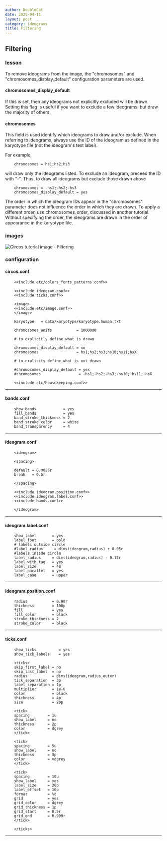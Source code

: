 ```yaml
---
author: DoubleCat
date: 2025-04-11
layout: post
category: ideograms
title: Filtering
---
```


## Filtering
### lesson
To remove ideograms from the image, the "chromosomes" and
"chromosomes_display_default" configuration parameters are used.

#### chromosomes_display_default
If this is set, then any ideograms not explicitly excluded will be drawn.
Setting this flag is useful if you want to exclude a few ideograms, but draw
the majority of others.

#### chromosomes
This field is used identify which ideograms to draw and/or exclude. When
referring to ideograms, always use the ID of the ideogram as defined in the
karyotype file (not the ideogram's text label).

For example,

```    
    chromosomes = hs1;hs2;hs3
```
will draw only the ideograms listed. To exclude an ideogram, preceed the ID
with "-". Thus, to draw all ideograms but exclude those drawn above

```    
    chromosomes = -hs1;-hs2;-hs3
    chromosomes_display_default = yes
```
The order in which the ideogram IDs appear in the "chromosomes" parameter does
not influence the order in which they are drawn. To apply a different order,
use chromosomes_order, discussed in another tutorial. Without specifying the
order, the ideograms are drawn in the order of appearance in the karyotype
file.
### images
![Circos tutorial image -
Filtering](/documentation/tutorials/ideograms/filtering/img/01.png)
### configuration
#### circos.conf
```    
    <<include etc/colors_fonts_patterns.conf>>
    
    <<include ideogram.conf>>
    <<include ticks.conf>>
    
    <image>
    <<include etc/image.conf>>
    </image>
    
    karyotype   = data/karyotype/karyotype.human.txt
    
    chromosomes_units           = 1000000
    
    # to explicitly define what is drawn
    
    chromosomes_display_default = no
    chromosomes                 = hs1;hs2;hs3;hs10;hs11;hsX
    
    # to explicity define what is not drawn
    
    #chromosomes_display_default = yes
    #chromosomes                 = -hs1;-hs2;-hs3;-hs10;-hs11;-hsX
    
    <<include etc/housekeeping.conf>>
```
  

* * *

#### bands.conf
```    
    show_bands            = yes
    fill_bands            = yes
    band_stroke_thickness = 2
    band_stroke_color     = white
    band_transparency     = 4
```
  

* * *

#### ideogram.conf
```    
    <ideogram>
    
    <spacing>
    
    default = 0.0025r
    break   = 0.5r
    
    </spacing>
    
    <<include ideogram.position.conf>>
    <<include ideogram.label.conf>>
    <<include bands.conf>>
    
    </ideogram>
``````
  

* * *

#### ideogram.label.conf
```    
    show_label       = yes
    label_font       = bold
    # labels outside circle
    #label_radius     = dims(ideogram,radius) + 0.05r
    #labels inside circle
    label_radius     = dims(ideogram,radius) - 0.15r
    label_with_tag   = yes
    label_size       = 48
    label_parallel   = yes
    label_case       = upper
```
  

* * *

#### ideogram.position.conf
```    
    radius           = 0.90r
    thickness        = 100p
    fill             = yes
    fill_color       = black
    stroke_thickness = 2
    stroke_color     = black
```
  

* * *

#### ticks.conf
```    
    show_ticks          = yes
    show_tick_labels    = yes
    
    <ticks>
    skip_first_label = no
    skip_last_label  = no
    radius           = dims(ideogram,radius_outer)
    tick_separation  = 3p
    label_separation = 1p
    multiplier       = 1e-6
    color            = black
    thickness        = 4p
    size             = 20p
    
    <tick>
    spacing        = 1u
    show_label     = no
    thickness      = 2p
    color          = dgrey
    </tick>
    
    <tick>
    spacing        = 5u
    show_label     = no
    thickness      = 3p
    color          = vdgrey
    </tick>
    
    <tick>
    spacing        = 10u
    show_label     = yes
    label_size     = 20p
    label_offset   = 10p
    format         = %d
    grid           = yes
    grid_color     = dgrey
    grid_thickness = 1p
    grid_start     = 0.5r
    grid_end       = 0.999r
    </tick>
    
    </ticks>
```
  

* * *
